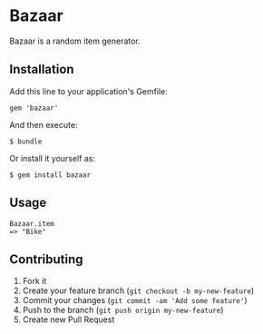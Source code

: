 # Bazaar

Bazaar is a random item generator.

## Installation

Add this line to your application's Gemfile:

    gem 'bazaar'

And then execute:

    $ bundle

Or install it yourself as:

    $ gem install bazaar

## Usage

    Bazaar.item
    => "Bike"

## Contributing

1. Fork it
2. Create your feature branch (`git checkout -b my-new-feature`)
3. Commit your changes (`git commit -am 'Add some feature'`)
4. Push to the branch (`git push origin my-new-feature`)
5. Create new Pull Request
